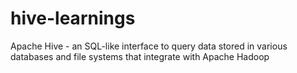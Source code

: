 # hive-learnings
Apache Hive - an SQL-like interface to query data stored in various databases and file systems that integrate with Apache Hadoop
